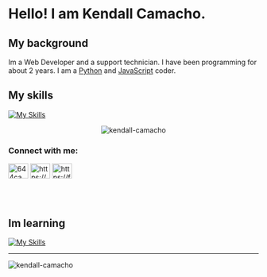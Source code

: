 # Hello! I am Kendall Camacho.

## My background
Im a Web Developer and a support technician.
I have been programming for about 2 years.
I am a [Python](https://www.python.org/) and [JavaScript](https://www.javascript.com/) coder.

## My skills

[![My Skills](https://skills.thijs.gg/icons?i=py,cpp,css,git,html,js,bootstrap,flask,vite,github,mongodb,express,react,nodejs)](https://skills.thijs.gg)

<p align="center"><img align="center" src="https://github-readme-streak-stats.herokuapp.com/?user=kendall-camacho&" alt="kendall-camacho" /></p>


<h3 align="left">Connect with me:</h3>
<p align="left">
<a href="https://twitter.com/644Camacho" target="blank"><img align="center" src="https://raw.githubusercontent.com/rahuldkjain/github-profile-readme-generator/master/src/images/icons/Social/twitter.svg" alt="644camacho" height="30" width="40" /></a>
<a href="https://linkedin.com/in/kendall-camacho-24b895214/" target="blank"><img align="center" src="https://raw.githubusercontent.com/rahuldkjain/github-profile-readme-generator/master/src/images/icons/Social/linked-in-alt.svg" alt="https://www.linkedin.com/in/kendall-camacho-24b895214/" height="30" width="40" /></a>
<a href="https://fb.com/profile.php?id=100076193534743" target="blank"><img align="center" src="https://raw.githubusercontent.com/rahuldkjain/github-profile-readme-generator/master/src/images/icons/Social/facebook.svg" alt="https://facebook.com/profile.php?id=100076193534743" height="30" width="40" /></a>
</p>
<br><br>

## Im learning
[![My Skills](https://skills.thijs.gg/icons?i=angular,arduino,raspberrypi,bash,cs,dotnet,visualstudio&perline=7)](https://skills.thijs.gg)

----------

<p><img align="center" src="https://github-readme-stats.vercel.app/api/top-langs?username=kendall-camacho&show_icons=true&locale=en&layout=compact" alt="kendall-camacho" /></p>



